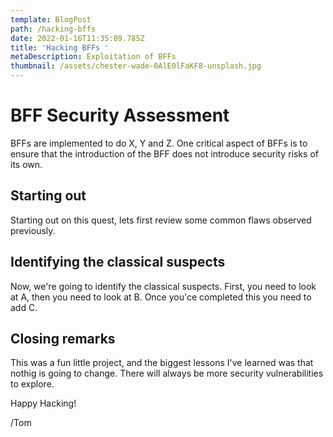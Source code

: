 ```yaml
---
template: BlogPost
path: /hacking-bffs
date: 2022-01-16T11:35:09.785Z
title: 'Hacking BFFs '
metaDescription: Exploitation of BFFs
thumbnail: /assets/chester-wade-0AlE0lFaKF8-unsplash.jpg
---
```

# BFF Security Assessment 

BFFs are implemented to do X, Y and Z. One critical aspect of BFFs is to ensure that the introduction of the BFF does not introduce security risks of its own. 

## Starting out

Starting out on this quest, lets first review some common flaws observed previously. 

## Identifying the classical suspects

Now, we're going to identify the classical suspects. First, you need to look at A, then you need to look at B. Once you'ce completed this you need to add C. 

## Closing remarks

This was a fun little project, and the biggest lessons I've learned was that nothig is going to change. There will always be more security vulnerabilities to explore. 

Happy Hacking! 

/Tom
